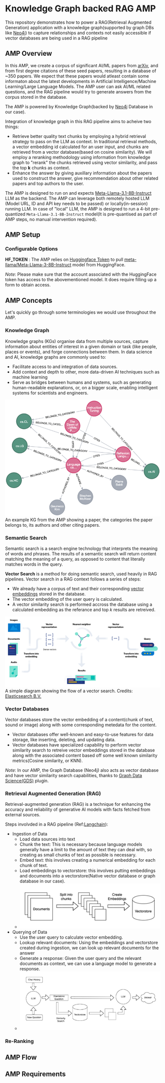 # Knowledge Graph backed RAG AMP

This repository demonstrates how to power a RAG(Retrieval Augmented Generation) application with a knowledge graph(supported by graph DBs like [Neo4j](https://neo4j.com/)) to capture relationships and contexts not easily accessible if vector databases are being used in a RAG pipeline

## AMP Overview

In this AMP, we create a corpus of significant AI/ML papers from [arXiv](https://arxiv.org/), and from first degree citations of these seed papers, resulting in a database of ~350 papers. We expect that these papers would atleast contain some informaton about the latest developments in Artificial Intelligence/Machine Learning/Large Language Models. The AMP user can ask AI/ML related questions, and the RAG pipeline would try to generate answers from the corpus stored in the database.

The AMP is powered by Knowledge Graph(backed by [Neo4j](https://neo4j.com/) Database in our case).

Integration of knowledge graph in this RAG pipeline aims to acheive two things:
 - Retrieve better quality text chunks by employing a hybrid retrieval strategy to pass on the LLM as context. In traditional retrieval methods, a vector embedding id calculated for an user input, and chunks are retrieved from a vector database(based on cosine similarity). We will employ a reranking methodology using information from knowledge graph to "rerank" the chunks retrieved using vector similarity, and pass the top **k** chunks as context.
 - Enhance the answer by giving auxillary information about the papers used to construct the answer, give recommendation about other related papers and top authors to the user.

The AMP is designed to run on and expects [Meta-Llama-3.1-8B-Instruct](https://huggingface.co/meta-llama/Meta-Llama-3.1-8B-Instruct) LLM as the backend. The AMP can leverage both remotely hosted LLM (Model URL, ID and API key needs to be passed) or locally(in-session) running LLM. In case of "local" LLM, the AMP is designed to run a 4-bit pre-quantized `Meta-Llama-3.1-8B-Instruct` model(It is pre-quantised as part of AMP steps, no manual intervention required).

## AMP Setup

### Configurable Options

**HF_TOKEN** : The AMP relies on [Huggingface Token](https://huggingface.co/docs/hub/en/security-tokens) to pull [meta-llama/Meta-Llama-3-8B-Instruct](https://huggingface.co/meta-llama/Meta-Llama-3-8B-Instruct) model from HuggingFace.

*Note*: Please make sure that the account associated with the HuggingFace token has access to the abovementioned model. It does require filling up a form to obtain access.

## AMP Concepts

Let's quickly go through some terminologies we would use throughout the AMP.

### Knowledge Graph

Knowledge graphs (KGs) organise data from multiple sources, capture information about entities of interest in a given domain or task (like people, places or events), and forge connections between them. In data science and AI, knowledge graphs are commonly used to:

 - Facilitate access to and integration of data sources.
 - Add context and depth to other, more data-driven AI techniques such as machine learning
 - Serve as bridges between humans and systems, such as generating human-readable explanations, or, on a bigger scale, enabling intelligent systems for scientists and engineers. 

![Example Knowledge Graph](./assets/example_knowledge_graph.png)
<span class="caption">An example KG from the AMP showing a paper, the categories the paper belongs to, its authors and other citing papers.</span>

### Semantic Search

Semantic search is a search engine technology that interprets the meaning of words and phrases. The results of a semantic search will return content matching the meaning of a query, as opposed to content that literally matches words in the query.

**Vector Search** is a method for doing semantic search, used heavily in RAG pipelines. Vector search in a RAG context follows a series of steps:
 - We already have a corpus of text and their corresponding [vector embeddings](https://www.elastic.co/what-is/vector-embedding) stored in the database.
 - The vector embedding of the user query is calculated.
 - A vector similarity search is performed accross the database using a calculated embedding as the referance and top *k* results are retreived.

![Vector Search Diagram](./assets/vector-search-diagram.png)
<span class="caption">A simple diagram showing the flow of a vector search. Credits: [Elasticsearch B.V.](https://www.elastic.co/what-is/vector-embedding)</span>

### Vector Databases

Vector databases store the vector embedding of a content(chunk of text, sound or image) along with some corresponding metedata for the content.

 - Vector databases offer well-known and easy-to-use features for data storage, like inserting, deleting, and updating data.
 - Vector databases have specialized capability to perform vector similarity search to retreive vector embeddings stored in the database along with the associated content based off some well known similarity metrics(Cosine similarity, or KNN).

*Note*: In our AMP, the Graph Database (Neo4j) also acts as vector database and have vector similarity search capabilities, thanks to [Graph Data Science(GDS)](https://github.com/neo4j/graph-data-science) plugin.

### Retrieval Augmented Generation (RAG)

Retrieval-augmented generation (RAG) is a technique for enhancing the accuracy and reliability of generative AI models with facts fetched from external sources.

Steps involvded in a RAG pipeline (Ref:[Langchain](https://blog.langchain.dev/tutorial-chatgpt-over-your-data/)):
 - Ingestion of Data
   - Load data sources into text
   - Chunk the text: This is necessary because language models generally have a limit to the amount of text they can deal with, so creating as small chunks of text as possible is necessary.
   - Embed text: this involves creating a numerical embedding for each chunk of text. 
   - Load embeddings to vectorstore: this involves putting embeddings and documents into a vectorstore(Native vector database or graph database in our case).
   - ![RAG Ingestion Diagram](./assets/RAG-ingestion.png)
 - Querying of Data
   - Use the user query to calculate vector embedding.
   - Lookup relevant documents: Using the embeddings and vectorstore created during ingestion, we can look up relevant documents for the answer
   - Generate a response: Given the user query and the relevant documents as context, we can use a language model to generate a response.
   - ![RAG Query Diagram](./assets/RAG-query.png)

### Re-Ranking

## AMP Flow

## AMP Requirements

